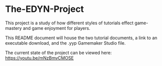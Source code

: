 # The-EDYN-Project

This project is a study of how different styles of tutorials effect game-mastery and game enjoyment for players. 

This README document will house the two tutorial documents, a link to an executable download, and the .yyp Gamemaker Studio file. 

The current state of the project can be viewed here: 
https://youtu.be/mNzBmvCMOSE

